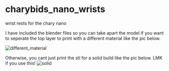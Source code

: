 # charybids_nano_wrists
wrist rests for the chary nano

I have included the blender files so you can take apart the model if you want to seperate the top layer to print with a different material like the pic below. 

![different_material](https://github.com/user-attachments/assets/fa5e5adb-7fd4-4f2e-ba23-2a395de3b9de)

Otherwise, you cant just print the stl for a solid build like the pic below. LMK if you use this! 
![solid](https://github.com/user-attachments/assets/d4b33df3-91d2-4f65-8f62-bb1b474ab135)
